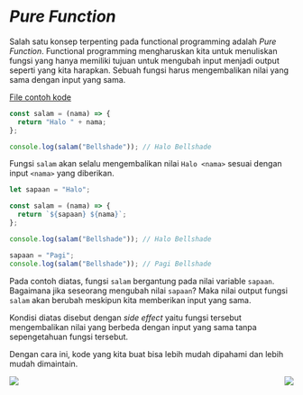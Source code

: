 # _Pure Function_

Salah satu konsep terpenting pada functional programming adalah _Pure Function_. Functional programming mengharuskan kita untuk menuliskan fungsi yang hanya memiliki tujuan untuk mengubah input menjadi output seperti yang kita harapkan. Sebuah fungsi harus mengembalikan nilai yang sama dengan input yang sama.

[File contoh kode](example.js)

```js
const salam = (nama) => {
  return "Halo " + nama;
};

console.log(salam("Bellshade")); // Halo Bellshade
```

Fungsi `salam` akan selalu mengembalikan nilai `Halo <nama>` sesuai dengan input `<nama>` yang diberikan.

```js
let sapaan = "Halo";

const salam = (nama) => {
  return `${sapaan} ${nama}`;
};

console.log(salam("Bellshade")); // Halo Bellshade

sapaan = "Pagi";
console.log(salam("Bellshade")); // Pagi Bellshade
```

Pada contoh diatas, fungsi `salam` bergantung pada nilai variable `sapaan`. Bagaimana jika seseorang mengubah nilai `sapaan`? Maka nilai output fungsi `salam` akan berubah meskipun kita memberikan input yang sama.

Kondisi diatas disebut dengan _side effect_ yaitu fungsi tersebut mengembalikan nilai yang berbeda dengan input yang sama tanpa sepengetahuan fungsi tersebut.

Dengan cara ini, kode yang kita buat bisa lebih mudah dipahami dan lebih mudah dimaintain.

[<img align="left" src="https://api.bellshade.org/badge/navigation?badgeType=previous&text=First%20Class%20Object" />](../002_First_Class_Object)

[<img align="right" src="https://api.bellshade.org/badge/navigation?badgeType=next&text=High%20Order%20Function" />](../004_High_Order_Function)
